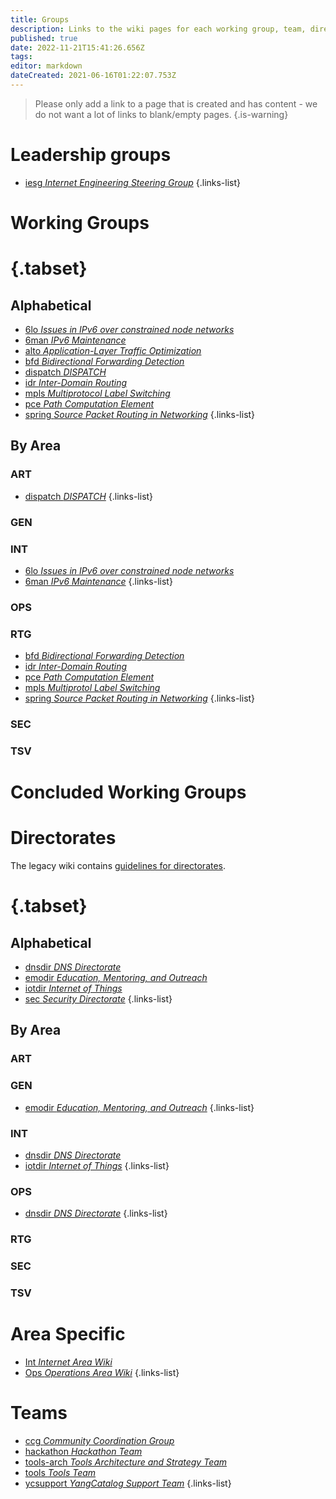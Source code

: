 ```yaml
---
title: Groups
description: Links to the wiki pages for each working group, team, directorate, etc
published: true
date: 2022-11-21T15:41:26.656Z
tags: 
editor: markdown
dateCreated: 2021-06-16T01:22:07.753Z
---
```


> Please only add a link to a page that is created and has content - we do not want a lot of links to blank/empty pages.
{.is-warning}
# Leadership groups
- [iesg *Internet Engineering Steering Group*](/group/iesg)
{.links-list}

# Working Groups 
# {.tabset}
## Alphabetical
- [6lo *Issues in IPv6 over constrained node networks*](/group/6lo)
- [6man *IPv6 Maintenance*](/group/6man)
- [alto *Application-Layer Traffic Optimization*](/group/alto)
- [bfd *Bidirectional Forwarding Detection*](/group/bfd)
- [dispatch *DISPATCH*](/group/dispatch)
- [idr *Inter-Domain Routing*](/group/idr)
- [mpls *Multiprotocol Label Switching*](/group/mpls)
- [pce *Path Computation Element*](/group/pce)
- [spring *Source Packet Routing in Networking*](/group/spring)
{.links-list}

## By Area
### ART
- [dispatch *DISPATCH*](/group/dispatch)
{.links-list}
### GEN

### INT
- [6lo *Issues in IPv6 over constrained node networks*](/group/6lo)
- [6man *IPv6 Maintenance*](/group/6man)
{.links-list}

### OPS

### RTG
- [bfd *Bidirectional Forwarding Detection*](/group/bfd)
- [idr *Inter-Domain Routing*](/group/idr)
- [pce *Path Computation Element*](/group/pce)
- [mpls *Multiprotol Label Switching*](/group/mpls)
- [spring *Source Packet Routing in Networking*](/group/spring)
{.links-list}
### SEC

### TSV

# Concluded Working Groups

# Directorates

The legacy wiki contains [guidelines for directorates](https://trac.ietf.org/trac/iesg/wiki/DirectoratesGuidelines).

# {.tabset}
## Alphabetical
- [dnsdir *DNS Directorate*](/group/dnsdir)
- [emodir *Education, Mentoring, and Outreach*](/group/emodir)
- [iotdir *Internet of Things*](/group/iotdir)
- [sec *Security Directorate*](/group/secdir)
{.links-list}

## By Area
### ART

### GEN
- [emodir *Education, Mentoring, and Outreach*](/group/emodir)
{.links-list}

### INT
- [dnsdir *DNS Directorate*](/group/dnsdir)
- [iotdir *Internet of Things*](/group/iotdir)
{.links-list}

### OPS
- [dnsdir *DNS Directorate*](/group/dnsdir)
{.links-list}

### RTG

### SEC

### TSV

# Area Specific
- [Int *Internet Area Wiki*](/group/iesg/int)
- [Ops *Operations Area Wiki*](/group/iesg/ops)
{.links-list}

# Teams
- [ccg *Community Coordination Group*](/group/ccg)
- [hackathon *Hackathon Team*](/group/hackathon)
- [tools-arch *Tools Architecture and Strategy Team*](/group/tools-arch)
- [tools *Tools Team*](/group/tools)
- [ycsupport *YangCatalog Support Team*](/group/ycsupport)
{.links-list}